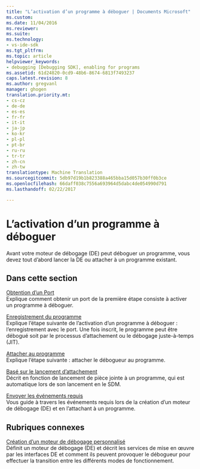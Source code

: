 ```yaml
---
title: "L’activation d’un programme à déboguer | Documents Microsoft"
ms.custom: 
ms.date: 11/04/2016
ms.reviewer: 
ms.suite: 
ms.technology:
- vs-ide-sdk
ms.tgt_pltfrm: 
ms.topic: article
helpviewer_keywords:
- debugging [Debugging SDK], enabling for programs
ms.assetid: 61d24820-0cd9-48b6-8674-6813f7493237
caps.latest.revision: 8
ms.author: gregvanl
manager: ghogen
translation.priority.mt:
- cs-cz
- de-de
- es-es
- fr-fr
- it-it
- ja-jp
- ko-kr
- pl-pl
- pt-br
- ru-ru
- tr-tr
- zh-cn
- zh-tw
translationtype: Machine Translation
ms.sourcegitcommit: 5db97d19b1b823388a465bba15d057b30ff0b3ce
ms.openlocfilehash: 66daff038c7556a693964d5dabc4de054990d791
ms.lasthandoff: 02/22/2017

---
```

# <a name="enabling-a-program-to-be-debugged"></a>L’activation d’un programme à déboguer
Avant votre moteur de débogage (DE) peut déboguer un programme, vous devez tout d’abord lancer la DE ou attacher à un programme existant.  
  
## <a name="in-this-section"></a>Dans cette section  
 [Obtention d’un Port](../../extensibility/debugger/getting-a-port.md)  
 Explique comment obtenir un port de la première étape consiste à activer un programme à déboguer.  
  
 [Enregistrement du programme](../../extensibility/debugger/registering-the-program.md)  
 Explique l’étape suivante de l’activation d’un programme à déboguer : l’enregistrement avec le port. Une fois inscrit, le programme peut être débogué soit par le processus d’attachement ou le débogage juste-à-temps (JIT).  
  
 [Attacher au programme](../../extensibility/debugger/attaching-to-the-program.md)  
 Explique l’étape suivante : attacher le débogueur au programme.  
  
 [Basé sur le lancement d’attachement](../../extensibility/debugger/launch-based-attachment.md)  
 Décrit en fonction de lancement de pièce jointe à un programme, qui est automatique lors de son lancement en le SDM.  
  
 [Envoyer les événements requis](../../extensibility/debugger/sending-the-required-events.md)  
 Vous guide à travers les événements requis lors de la création d’un moteur de débogage (DE) et en l’attachant à un programme.  
  
## <a name="related-sections"></a>Rubriques connexes  
 [Création d’un moteur de débogage personnalisé](../../extensibility/debugger/creating-a-custom-debug-engine.md)  
 Définit un moteur de débogage (DE) et décrit les services de mise en œuvre par les interfaces DE et comment ils peuvent provoquer le débogueur pour effectuer la transition entre les différents modes de fonctionnement.
